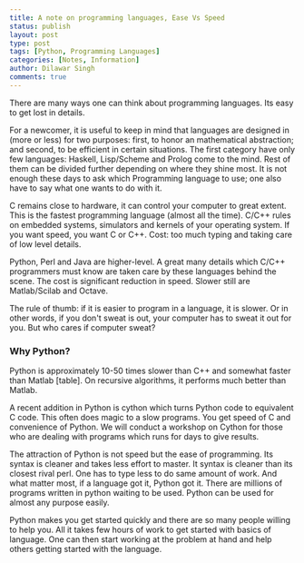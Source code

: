 ```yaml
---
title: A note on programming languages, Ease Vs Speed
status: publish
layout: post
type: post
tags: [Python, Programming Languages]
categories: [Notes, Information]
author: Dilawar Singh
comments: true
---
```

 	
There are many ways one can think about programming languages. Its easy to get
lost in details.

For a newcomer, it is useful to keep in mind that languages are designed in
(more or less) for two purposes: first, to honor an mathematical abstraction;
and second, to be efficient in certain situations. The first category have only
few languages: Haskell, Lisp/Scheme and Prolog come to the mind. Rest of them
can be divided further depending on where they shine most. It is not enough
these days to ask which Programming language to use; one also have to say what
one wants to do with it.

C remains close to hardware, it can control your computer to great extent. This
is the fastest programming language (almost all the time). C/C++ rules on
embedded systems, simulators and kernels of your operating system. If you want
speed, you want C or C++. Cost: too much typing and taking care of low level
details.

Python, Perl and Java are higher-level. A great many details which C/C++
programmers must know are taken care by these languages behind the scene. The
cost is significant reduction in speed. Slower still are Matlab/Scilab and
Octave.

The rule of thumb: if it is easier to program in  a language, it is slower. Or
in other words, if you don't sweat is out, your computer has to sweat it out for
you. But who cares if computer sweat?

### Why Python?

Python is approximately 10-50 times slower than C++ and somewhat faster than
Matlab [table]. On recursive algorithms, it performs much better than Matlab.

A recent addition in Python is cython which turns Python code to equivalent C
code. This often does magic to a slow programs. You get speed of C and
convenience of Python. We will conduct a workshop on Cython for those who are
dealing with programs which runs for days to give results.

The attraction of Python is not speed but the ease of programming. Its syntax is
cleaner and takes less effort to master. It syntax is cleaner than its closest
rival perl. One has to type less to do same amount of work. And what matter
most, if a language got it, Python got it. There are millions of programs
written in python waiting to be used. Python can be used for almost any purpose
easily.

Python makes you get started quickly and there are so many people willing to
help you. All it takes few hours of work to get started with basics of language.
One can then start working at the problem at hand and help others getting
started with the language.




